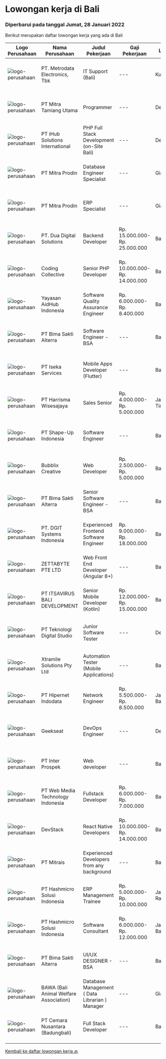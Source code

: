 
  # Lowongan kerja di Bali

  ### Diperbarui pada tanggal Jumat, 28 Januari 2022

  Berikut merupakan daftar lowongan kerja yang ada di Bali

  |Logo Perusahaan | Nama Perusahaan | Judul Pekerjaan | Gaji Pekerjaan | Lokasi | Deskripsi | Tanggal diunggah | Pranala |
  | -------------- | --------------- | --------------- | --------- | --------- | -------------- | ------- | ----------- |
  |![logo-perusahaan](https://image-service-cdn.seek.com.au/0d75518309b56a3cff39daa569b0ba02cc7a22f2/ee4dce1061f3f616224767ad58cb2fc751b8d2dc)|PT. Metrodata Electronics, Tbk|IT Support (Bali)|---|Kuta|Qualifications: Education Level, At least Bachelor Degree (S1) Working experience, Experienced in the same field and role at least 1 year for team...|Selasa, 25 Januari 2022|https://www.jobstreet.co.id/id/job/it-support-bali-3768931?token=0~a525aeec-767d-49da-b3fb-5ab9f2762de4&sectionRank=1&jobId=jobstreet-id-job-3768931|
|![logo-perusahaan](https://image-service-cdn.seek.com.au/40b24f3cc9a8d94d34a601b50fce4e62d3b75f61/ee4dce1061f3f616224767ad58cb2fc751b8d2dc)|PT Mitra Tamiang Utama|Programmer|---|Denpasar|Mengembangkan sistem berupa aplikasi web Melakukan riset pengembangan aplikasi Melakukan diskusi dengan tim terkait dalam melakukan pengembangan web...|Kamis, 27 Januari 2022|https://www.jobstreet.co.id/id/job/programmer-3759631?token=0~a525aeec-767d-49da-b3fb-5ab9f2762de4&sectionRank=2&jobId=jobstreet-id-job-3759631|
|![logo-perusahaan](https://image-service-cdn.seek.com.au/d125871d9d6e846f1914c9393c2759abe5b95362/ee4dce1061f3f616224767ad58cb2fc751b8d2dc)|PT iHub Solutions International|PHP Full Stack Development (on-Site Bali)|---|Denpasar|PHP Senior Programmer PT IHub Solutions InternationalAbout PT IHub Solutions International:PT IHub Solutions International is a rapidly growing...|Kamis, 27 Januari 2022|https://www.jobstreet.co.id/id/job/php-full-stack-development-on-site-bali-3759408?token=0~a525aeec-767d-49da-b3fb-5ab9f2762de4&sectionRank=3&jobId=jobstreet-id-job-3759408|
|![logo-perusahaan](https://image-service-cdn.seek.com.au/f1be22f46360bcc58de63530e14403f3e8642152/ee4dce1061f3f616224767ad58cb2fc751b8d2dc)|PT Mitra Prodin|Database Engineer Specialist|---|Gianyar|ESSENTIAL DUTIES &amp; RESPONSIBILITIES:1.    Create and maintain optimal data pipeline architecture2.    Identify and design internal process...|Rabu, 26 Januari 2022|https://www.jobstreet.co.id/id/job/database-engineer-specialist-3751083?token=0~a525aeec-767d-49da-b3fb-5ab9f2762de4&sectionRank=4&jobId=jobstreet-id-job-3751083|
|![logo-perusahaan](https://image-service-cdn.seek.com.au/a171e24ee8dbae0570ecda458fee726769372add/ee4dce1061f3f616224767ad58cb2fc751b8d2dc)|PT Mitra Prodin|ERP Specialist|---|Gianyar|ESSENTIAL DUTIES &amp; RESPONSIBILITIES:1.    Map MP’s business case with Infor CSI functionality2.    Discuss ERP tech blueprint with the Senior ERP...|Rabu, 26 Januari 2022|https://www.jobstreet.co.id/id/job/erp-specialist-3751051?token=0~a525aeec-767d-49da-b3fb-5ab9f2762de4&sectionRank=5&jobId=jobstreet-id-job-3751051|
|![logo-perusahaan](https://image-service-cdn.seek.com.au/0638cd50f0312ef2e7a06e1345329bde78c1e918/ee4dce1061f3f616224767ad58cb2fc751b8d2dc)|PT. Dua Digital Solutions|Backend Developer|Rp. 15.000.000-Rp. 25.000.000|Bali|Hello tech Indonesia,We hiring a new backend developer to our team. If the questions below resonates with you, maybe you are the one we're looking...|Rabu, 26 Januari 2022|https://www.jobstreet.co.id/id/job/backend-developer-3770984?token=0~a525aeec-767d-49da-b3fb-5ab9f2762de4&sectionRank=6&jobId=jobstreet-id-job-3770984|
|![logo-perusahaan](https://image-service-cdn.seek.com.au/173d90a4796b9060b32d48ba09d1cc3a5bacc8b1/ee4dce1061f3f616224767ad58cb2fc751b8d2dc)|Coding Collective|Senior PHP Developer|Rp. 10.000.000-Rp. 14.000.000|Bali|The ideal candidate is a highly resourceful and innovative developer with extensive experience in the layout, design, and coding of websites...|Rabu, 26 Januari 2022|https://www.jobstreet.co.id/id/job/senior-php-developer-3770063?token=0~a525aeec-767d-49da-b3fb-5ab9f2762de4&sectionRank=7&jobId=jobstreet-id-job-3770063|
|![logo-perusahaan](https://image-service-cdn.seek.com.au/b8a60e8d6ca510696f33d15561863cf7825cf93a/ee4dce1061f3f616224767ad58cb2fc751b8d2dc)|Yayasan AidHub Indonesia|Software Quality Assurance Engineer|Rp. 6.000.000-Rp. 8.400.000|Badung|Responsibilities  Work In BALI Office Reviewing software requirements as well as defining and implementing test scenarios.  Executing tests on...|Selasa, 25 Januari 2022|https://www.jobstreet.co.id/id/job/software-quality-assurance-engineer-3749117?token=0~a525aeec-767d-49da-b3fb-5ab9f2762de4&sectionRank=8&jobId=jobstreet-id-job-3749117|
|![logo-perusahaan](https://image-service-cdn.seek.com.au/3b449304b19b7a5909fe2d6166b69cb2e3dfc9ad/ee4dce1061f3f616224767ad58cb2fc751b8d2dc)|PT Bima Sakti Alterra|Software Engineer - BSA|---|Bali|Area Responsibility:● Develop software solutions by studying information needs; conferring with users; studying systems flow, data usage and work...|Selasa, 25 Januari 2022|https://www.jobstreet.co.id/id/job/software-engineer-bsa-3769087?token=0~a525aeec-767d-49da-b3fb-5ab9f2762de4&sectionRank=9&jobId=jobstreet-id-job-3769087|
|![logo-perusahaan](https://image-service-cdn.seek.com.au/48f17f16a37d7ca19186c95222634d777fe9e0bf/ee4dce1061f3f616224767ad58cb2fc751b8d2dc)|PT Iseka Services|Mobile Apps Developer (Flutter)|---|Badung|PT Iseka Services is an exciting new technology provider whose main goal is to help companies of all sizes transfer to the Digital World utilising...|Rabu, 26 Januari 2022|https://www.jobstreet.co.id/id/job/mobile-apps-developer-flutter-3758779?token=0~a525aeec-767d-49da-b3fb-5ab9f2762de4&sectionRank=10&jobId=jobstreet-id-job-3758779|
|![logo-perusahaan](https://image-service-cdn.seek.com.au/80ba41ab07cea4c1504cc100264bea2b20b8ca77/ee4dce1061f3f616224767ad58cb2fc751b8d2dc)|PT Harrisma Wisesajaya|Sales Senior|Rp. 4.000.000-Rp. 5.000.000|Jawa Timur|Keuntungan Mendapatkan Komisi Penjualan Bonus akhir tahun TUGAS DAN TANGGUNG JAWAB: Mencapai omset penjualan di E-Katalog (dengan bendera...|Rabu, 26 Januari 2022|https://www.jobstreet.co.id/id/job/sales-senior-3750382?token=0~a525aeec-767d-49da-b3fb-5ab9f2762de4&sectionRank=11&jobId=jobstreet-id-job-3750382|
|![logo-perusahaan](https://image-service-cdn.seek.com.au/3fc098deac56b6be857f15ab34d54b1ee2c248c7/ee4dce1061f3f616224767ad58cb2fc751b8d2dc)|PT Shape-Up Indonesia|Software Engineer|---|Badung|Deskripsi Pekerjaan :Sebuah start-up company di bidang healthcare, dengan parent company yang sudah established selama 17 tahun, sedang membentuk team...|Senin, 24 Januari 2022|https://www.jobstreet.co.id/id/job/software-engineer-3767203?token=0~a525aeec-767d-49da-b3fb-5ab9f2762de4&sectionRank=12&jobId=jobstreet-id-job-3767203|
|![logo-perusahaan](https://us.123rf.com/450wm/pavelstasevich/pavelstasevich1811/pavelstasevich181101027/112815900-stock-vector-no-image-available-icon-flat-vector.jpg?ver=6)|Bubblix Creative|Web Developer|Rp. 2.500.000-Rp. 5.000.000|Bali|Mengusai Back-end, Front-end &amp; Adminstrasi Web Site Mengusai Framewrok PHP Menguasai Mysql &amp; DataBase Design Mengerti Konsep SDLC, OOP Atau...|Kamis, 27 Januari 2022|https://www.jobstreet.co.id/id/job/web-developer-3771839?token=0~a525aeec-767d-49da-b3fb-5ab9f2762de4&sectionRank=13&jobId=jobstreet-id-job-3771839|
|![logo-perusahaan](https://image-service-cdn.seek.com.au/3b449304b19b7a5909fe2d6166b69cb2e3dfc9ad/ee4dce1061f3f616224767ad58cb2fc751b8d2dc)|PT Bima Sakti Alterra|Senior Software Engineer - BSA|---|Bali|Area Responsibility:● Develop software solutions by studying information needs; conferring with users; studying systems flow, data usage and work...|Selasa, 25 Januari 2022|https://www.jobstreet.co.id/id/job/senior-software-engineer-bsa-3769085?token=0~a525aeec-767d-49da-b3fb-5ab9f2762de4&sectionRank=14&jobId=jobstreet-id-job-3769085|
|![logo-perusahaan](https://image-service-cdn.seek.com.au/86a88c2f6d7d45552583132278caf70ef23e7608/ee4dce1061f3f616224767ad58cb2fc751b8d2dc)|PT. DGIT Systems Indonesia|Experienced Frontend Software Engineer|Rp. 9.000.000-Rp. 18.000.000|Badung|We are looking for talented developers to join an experienced team of front-end engineers working on our flagship product Telflow, a multi-award...|Senin, 24 Januari 2022|https://www.jobstreet.co.id/id/job/experienced-frontend-software-engineer-3766758?token=0~a525aeec-767d-49da-b3fb-5ab9f2762de4&sectionRank=15&jobId=jobstreet-id-job-3766758|
|![logo-perusahaan](https://image-service-cdn.seek.com.au/a9ad8fdd00d66418bb5e9ec41ddbc2318ccec822/ee4dce1061f3f616224767ad58cb2fc751b8d2dc)|ZETTABYTE PTE LTD|Web Front End Developer (Angular 8+)|---|Badung|You can visit us at https://www.zettabyte.life/ for more information.Job DescriptionWe are looking for a Front-End Web Developer who is motivated to...|Selasa, 25 Januari 2022|https://www.jobstreet.co.id/id/job/web-front-end-developer-angular-8-3748948?token=0~a525aeec-767d-49da-b3fb-5ab9f2762de4&sectionRank=16&jobId=jobstreet-id-job-3748948|
|![logo-perusahaan](https://image-service-cdn.seek.com.au/83f6c0a379be672bd3733ebae34ee48ae48afc54/ee4dce1061f3f616224767ad58cb2fc751b8d2dc)|PT ITSAVIRUS BALI DEVELOPMENT|Senior Mobile Developer (Kotlin)|Rp. 12.000.000-Rp. 15.000.000|Badung|Itsavirus is looking for a new Mobile Developer (Kotlin) to join one of the fastest-growing software companies in Bali. We are looking for proactive...|Rabu, 26 Januari 2022|https://www.jobstreet.co.id/id/job/senior-mobile-developer-kotlin-3758127?token=0~a525aeec-767d-49da-b3fb-5ab9f2762de4&sectionRank=17&jobId=jobstreet-id-job-3758127|
|![logo-perusahaan](https://image-service-cdn.seek.com.au/2c8f060e5cc9c764aa1c8c5e93e0ea44df35bf63/ee4dce1061f3f616224767ad58cb2fc751b8d2dc)|PT Teknologi Digital Studio|Junior Software Tester|---|Denpasar|Job Descriptions Performs functional testing for applications and write test reports following company's standard Reports any defects found during the...|Sabtu, 22 Januari 2022|https://www.jobstreet.co.id/id/job/junior-software-tester-3754992?token=0~a525aeec-767d-49da-b3fb-5ab9f2762de4&sectionRank=18&jobId=jobstreet-id-job-3754992|
|![logo-perusahaan](https://image-service-cdn.seek.com.au/886dbb766c5bd832cea6f1bb5b5374b094ca8917/ee4dce1061f3f616224767ad58cb2fc751b8d2dc)|Xtramile Solutions Pty Ltd|Automation Tester (Mobile Applications)|---|Bali|Innovative job opportunity offering a high salary package, attractive bonus remuneration and full remote working arrangement. This role will help...|Selasa, 25 Januari 2022|https://www.jobstreet.co.id/id/job/automation-tester-mobile-applications-3761131?token=0~a525aeec-767d-49da-b3fb-5ab9f2762de4&sectionRank=19&jobId=jobstreet-id-job-3761131|
|![logo-perusahaan](https://image-service-cdn.seek.com.au/62148b692fdfbf4a4a11c7764913b8f0db15fa3f/ee4dce1061f3f616224767ad58cb2fc751b8d2dc)|PT Hipernet Indodata|Network Engineer|Rp. 5.500.000-Rp. 8.500.000|Jakarta Barat|Requirement: Max. 30 years old Candidate must possess at least a Bachelor's degree, IT/Computer Science/Electronic/Telecomunication Minimal 2 years...|Jumat, 21 Januari 2022|https://www.jobstreet.co.id/id/job/network-engineer-3765286?token=0~a525aeec-767d-49da-b3fb-5ab9f2762de4&sectionRank=20&jobId=jobstreet-id-job-3765286|
|![logo-perusahaan](https://image-service-cdn.seek.com.au/a94166d692fda70a364e9d5191d7ced8a65f1597/ee4dce1061f3f616224767ad58cb2fc751b8d2dc)|Geekseat|DevOps Engineer|---|Denpasar|We are currently looking for exceptional and experienced DevOps Engineers to join our Awesome Geekseat Engineering Team.In this role you will: Run...|Sabtu, 22 Januari 2022|https://www.jobstreet.co.id/id/job/devops-engineer-3754031?token=0~a525aeec-767d-49da-b3fb-5ab9f2762de4&sectionRank=21&jobId=jobstreet-id-job-3754031|
|![logo-perusahaan](https://image-service-cdn.seek.com.au/d47801039e9b4ce0723281ec39aeeb27fbe183d5/ee4dce1061f3f616224767ad58cb2fc751b8d2dc)|PT Inter Prospek|Web developer|---|Badung|The ideal candidate is a creative problem solver who will work in coordination with cross-functional teams to design, develop, and maintain our...|Minggu, 23 Januari 2022|https://www.jobstreet.co.id/id/job/web-developer-3756175?token=0~a525aeec-767d-49da-b3fb-5ab9f2762de4&sectionRank=22&jobId=jobstreet-id-job-3756175|
|![logo-perusahaan](https://image-service-cdn.seek.com.au/a88bcac36bed01ec4bfdde06cea5cbda945b0999/ee4dce1061f3f616224767ad58cb2fc751b8d2dc)|PT Web Media Technology Indonesia|Fullstack Developer|Rp. 6.000.000-Rp. 7.000.000|Bali|We are Niagahoster, a tech company based in Yogyakarta that provides web-hosting services. To make Niagahoster web and products are packed with...|Kamis, 20 Januari 2022|https://www.jobstreet.co.id/id/job/fullstack-developer-3750672?token=0~a525aeec-767d-49da-b3fb-5ab9f2762de4&sectionRank=23&jobId=jobstreet-id-job-3750672|
|![logo-perusahaan](https://image-service-cdn.seek.com.au/074f2081cc42a722643e36313941760f758e7c3b/ee4dce1061f3f616224767ad58cb2fc751b8d2dc)|DevStack|React Native Developers|Rp. 10.000.000-Rp. 14.000.000|Bali|We are looking for exceptional and experienced React Native Developers to join our team in Bandung or Bali!  General requirement At least Bachelor...|Sabtu, 22 Januari 2022|https://www.jobstreet.co.id/id/job/react-native-developers-3753845?token=0~a525aeec-767d-49da-b3fb-5ab9f2762de4&sectionRank=24&jobId=jobstreet-id-job-3753845|
|![logo-perusahaan](https://image-service-cdn.seek.com.au/969b0c47f133a1e0155056a5d964c63953dd6304/ee4dce1061f3f616224767ad58cb2fc751b8d2dc)|PT Mitrais|Experienced Developers from any background|---|Bali|Build your Career with Mitrais !  We're looking for experienced Software Engineers from any background to be part of our team.  What will you...|Minggu, 23 Januari 2022|https://www.jobstreet.co.id/id/job/experienced-developers-from-any-background-3755399?token=0~a525aeec-767d-49da-b3fb-5ab9f2762de4&sectionRank=25&jobId=jobstreet-id-job-3755399|
|![logo-perusahaan](https://image-service-cdn.seek.com.au/f6d60ad46f70dbd67cd5ea70ad66341689963cbd/ee4dce1061f3f616224767ad58cb2fc751b8d2dc)|PT Hashmicro Solusi Indonesia|ERP Management Trainee|Rp. 5.000.000-Rp. 10.000.000|Jakarta Raya|Have a knowledge about ERP SoftwareResponsibilities: Receive classroom instruction in subjects related (ERP Software) to their rotational experience....|Jumat, 21 Januari 2022|https://www.jobstreet.co.id/id/job/erp-management-trainee-3765720?token=0~a525aeec-767d-49da-b3fb-5ab9f2762de4&sectionRank=26&jobId=jobstreet-id-job-3765720|
|![logo-perusahaan](https://image-service-cdn.seek.com.au/f6d60ad46f70dbd67cd5ea70ad66341689963cbd/ee4dce1061f3f616224767ad58cb2fc751b8d2dc)|PT Hashmicro Solusi Indonesia|Software Consultant|Rp. 6.000.000-Rp. 12.000.000|Jakarta Barat|Responsibilities:  Manage and ensure ERP projects are done on time, on budget and on scope with high customer satisfaction Gather requirements, manage...|Sabtu, 22 Januari 2022|https://www.jobstreet.co.id/id/job/software-consultant-3765860?token=0~a525aeec-767d-49da-b3fb-5ab9f2762de4&sectionRank=27&jobId=jobstreet-id-job-3765860|
|![logo-perusahaan](https://image-service-cdn.seek.com.au/3b449304b19b7a5909fe2d6166b69cb2e3dfc9ad/ee4dce1061f3f616224767ad58cb2fc751b8d2dc)|PT Bima Sakti Alterra|UI/UX DESIGNER - BSA|---|Bali|JOB DESCRIPTION :● Implement recent studies and findings to establish the best overall design elements to include in UX designexperiences● Create...|Sabtu, 22 Januari 2022|https://www.jobstreet.co.id/id/job/ui-ux-designer-bsa-3754081?token=0~a525aeec-767d-49da-b3fb-5ab9f2762de4&sectionRank=28&jobId=jobstreet-id-job-3754081|
|![logo-perusahaan](https://image-service-cdn.seek.com.au/7ee69bfa140d1496ac3cd3bd2a3cfb7be142f510/ee4dce1061f3f616224767ad58cb2fc751b8d2dc)|BAWA (Bali Animal Welfare Association)|Database Management ( Data Librarian ) Manager|---|Gianyar|We are looking for a highly capable database manager to enhance the performance of our organization's database. You will be creating and implementing...|Kamis, 20 Januari 2022|https://www.jobstreet.co.id/id/job/database-management-data-librarian-manager-3742704?token=0~a525aeec-767d-49da-b3fb-5ab9f2762de4&sectionRank=29&jobId=jobstreet-id-job-3742704|
|![logo-perusahaan](https://image-service-cdn.seek.com.au/498b9c6257a467006013332424d2af8e66a625f2/ee4dce1061f3f616224767ad58cb2fc751b8d2dc)|PT Cemara Nusantara (Badungbali)|Full Stack Developer|---|Bali|In this role, you will be responsible for the full software development life cycle, developing and managing platforms for clients. To succeed in this...|Jumat, 21 Januari 2022|https://www.jobstreet.co.id/id/job/full-stack-developer-3744316?token=0~a525aeec-767d-49da-b3fb-5ab9f2762de4&sectionRank=30&jobId=jobstreet-id-job-3744316|


  [Kembali ke daftar lowongan kerja 🔙](../README.md#daftar-lowongan-kerja)
  